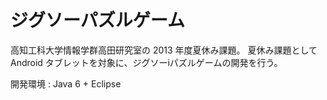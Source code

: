 ジグソーパズルゲーム
====================

高知工科大学情報学群高田研究室の 2013 年度夏休み課題。
夏休み課題として Android タブレットを対象に、ジグソーiパズルゲームの開発を行う。

開発環境
: Java 6 + Eclipse
